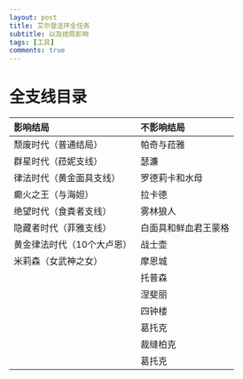 ```yaml
---
layout: post
title: 艾尔登法环全任务
subtitle: 以及结局影响
tags: [工具]
comments: true
---
```


# 全支线目录  

|  **影响结局** | **不影响结局**  |
|  :----  | :----  |
| 颓废时代（普通结局）  | 帕奇与菈雅|
| 群星时代（菈妮支线） | 瑟濂|
| 律法时代（黄金面具支线）  |罗德莉卡和水母|
| 癫火之王（与海妲） |拉卡德 |
| 绝望时代（食粪者支线）  |雾林狼人|
| 隐藏者时代（菲雅支线） |白面具和鲜血君王蒙格|
| 黄金律法时代（10个大卢恩）  |战士壶|
| 米莉森（女武神之女） |摩恩城|
||托普森|
||涅斐丽|
||四钟楼|
||葛托克|
||裁缝柏克|
||葛托克|

